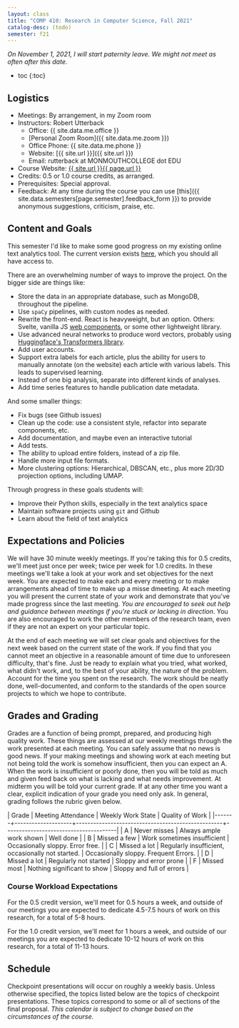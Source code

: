 ```yaml
---
layout: class
title: "COMP 410: Research in Computer Science, Fall 2021"
catalog-desc: (todo)
semester: f21
---
```


*On November 1, 2021, I will start paternity leave. We might not meet
as often after this date.*

* toc
{:toc}

## Logistics

* Meetings: By arrangement, in my Zoom room
* Instructors: Robert Utterback
  * Office: {{ site.data.me.office }}
  * [Personal Zoom Room]({{ site.data.me.zoom }})
  * Office Phone: {{ site.data.me.phone }}
  * Website: [{{ site.url }}]({{ site.url }})
  * Email: rutterback at MONMOUTHCOLLEGE dot EDU
* Course Website: <a href="{{ site.url }}{{ page.url }}">{{ site.url }}{{ page.url }}</a>
* Credits: 0.5 or 1.0 course credits, as arranged.
* Prerequisites: Special approval.
* Feedback: At any time during the course you can use
  [this]({{ site.data.semesters[page.semester].feedback_form }}) to provide
  anonymous suggestions, criticism, praise, etc.

## Content and Goals

This semester I'd like to make some good progress on my existing
online text analytics tool. The current version exists
[here](https://github.com/monmouth-college-cs/kieft21-text-dashboard/),
which you should all have access to.

There are an overwhelming number of ways to improve the project. On
the bigger side are things like:

* Store the data in an appropriate database, such as MongoDB, throughout the pipeline.
* Use `spaCy` pipelines, with custom nodes as needed.
* Rewrite the front-end. React is heavyweight, but an option. Others:
  Svelte, vanilla JS [web
  components](https://en.wikipedia.org/wiki/Web_Components), or some
  other lightweight library.
* Use advanced neural networks to produce word vectors, probably using
  [Huggingface's Transformers
  library](https://github.com/huggingface/transformers).
* Add user accounts.
* Support extra labels for each article, plus the ability for users to
  manually annotate (on the website) each article with various
  labels. This leads to supervised learning.
* Instead of one big analysis, separate into different kinds of analyses.
* Add time series features to handle publication date metadata.

And some smaller things:

* Fix bugs (see Github issues)
* Clean up the code: use a consistent style, refactor into separate components, etc.
* Add documentation, and maybe even an interactive tutorial
* Add tests.
* The ability to upload entire folders, instead of a zip file.
* Handle more input file formats.
* More clustering options: Hierarchical, DBSCAN, etc., plus more 2D/3D
  projection options, including UMAP.
  
Through progress in these goals students will:

* Improve their Python skills, especially in the text analytics space
* Maintain software projects using `git` and Github
* Learn about the field of text analytics

## Expectations and Policies

We will have 30 minute weekly meetings. If you're taking this for 0.5
credits, we'll meet just once per week; twice per week for 1.0
credits. In these meetings we'll take a look at your work and set
objectives for the next week. You are expected to make each and every
meeting or to make arrangements ahead of time to make up a misse
dmeeting. At each meeting you will present the current state of your
work and demonstrate that you've made progress since the last
meeting. *You are encouraged to seek out help and guidance between
meetings if you're stuck or lacking in direction*. You are also
encouraged to work the other members of the research team, even if
they are not an expert on your particular topic.

At the end of each meeting we will set clear goals and objectives for
the next week based on the current state of the work. If you find that
you cannot meet an objective in a reasonable amount of time due to
unforeseen difficulty, that's fine. Just be ready to explain what you
tried, what worked, what didn't work, and, to the best of your
ability, the nature of the problem. Account for the time you spent on
the research. The work should be neatly done, well-documented, and
conform to the standards of the open source projects to which we hope
to contribute.

## Grades and Grading

Grades are a function of being prompt, prepared, and producing high
quality work. These things are assessed at our weekly meetings through
the work presented at each meeting. You can safely assume that no news
is good news. If your making meetings and showing work at each meeting
but not being told the work is somehow insufficient, then you can
expect an A. When the work is insufficient or poorly done, then you
will be told as much and given feed back on what is lacking and what
needs improvement. At midterm you will be told your current grade. If
at any other time you want a clear, explicit indication of your grade
you need only ask. In general, grading follows the rubric given below.

| Grade | Meeting Attendance | Weekly Work State                                 | Quality of Work                       |
|-------+--------------------+---------------------------------------------------+---------------------------------------|
| A     | Never misses       | Always ample work shown                           | Well done                             |
| B     | Missed a few       | Work sometimes insufficient                       | Occasionally sloppy. Error free.      |
| C     | Missed a lot       | Regularly insufficient, occasionally not started. | Occasionally sloppy. Frequent Errors. |
| D     | Missed a lot       | Regularly not started                             | Sloppy and error prone                |
| F     | Missed most        | Nothing significant to show                       | Sloppy and full of errors             |

### Course Workload Expectations

For the 0.5 credit version, we'll meet for 0.5 hours a week, and
outside of our meetings you are expected to dedicate 4.5-7.5 hours of
work on this research, for a total of 5-8 hours.

For the 1.0 credit version, we'll meet for 1 hours a week, and
outside of our meetings you are expected to dedicate 10-12 hours of
work on this research, for a total of 11-13 hours.

## Schedule

Checkpoint presentations will occur on roughly a weekly basis. Unless
otherwise specified, the topics listed below are the topics of
checkpoint presentations. These topics correspond to some or all of
sections of the final proposal. *This calendar is subject to change
based on the circumstances of the course.*

<!-- Local Variables: -->
<!-- eval: (orgtbl-mode) -->
<!-- End: -->
